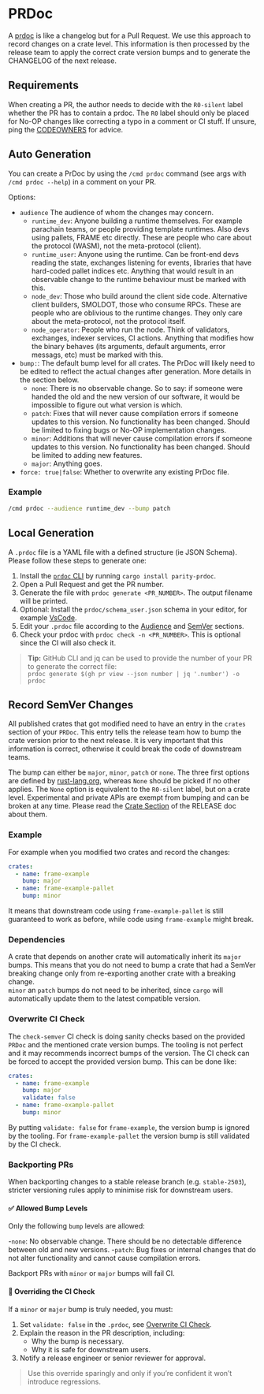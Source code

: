 # PRDoc

A [prdoc](https://github.com/paritytech/prdoc) is like a changelog but for a Pull Request. We use
this approach to record changes on a crate level. This information is then processed by the release
team to apply the correct crate version bumps and to generate the CHANGELOG of the next release.

## Requirements

When creating a PR, the author needs to decide with the `R0-silent` label whether the PR has to
contain a prdoc. The `R0` label should only be placed for No-OP changes like correcting a typo in a
comment or CI stuff. If unsure, ping the [CODEOWNERS](../../.github/CODEOWNERS) for advice.

## Auto Generation

You can create a PrDoc by using the `/cmd prdoc` command (see args with `/cmd prdoc --help`) in a
comment on your PR.

Options:

- `audience` The audience of whom the changes may concern.
  - `runtime_dev`: Anyone building a runtime themselves. For example parachain teams, or people
    providing template runtimes. Also devs using pallets, FRAME etc directly. These are people who
    care about the protocol (WASM), not the meta-protocol (client).
  - `runtime_user`: Anyone using the runtime. Can be front-end devs reading the state, exchanges
    listening for events, libraries that have hard-coded pallet indices etc. Anything that would
    result in an observable change to the runtime behaviour must be marked with this.
  - `node_dev`: Those who build around the client side code. Alternative client builders, SMOLDOT,
  those who consume RPCs. These are people who are oblivious to the runtime changes. They only care
  about the meta-protocol, not the protocol itself.
  - `node_operator`: People who run the node. Think of validators, exchanges, indexer services, CI
    actions. Anything that modifies how the binary behaves (its arguments, default arguments, error
    messags, etc) must be marked with this.
- `bump:`: The default bump level for all crates. The PrDoc will likely need to be edited to reflect
  the actual changes after generation. More details in the section below.
  - `none`: There is no observable change. So to say: if someone were handed the old and the new
    version of our software, it would be impossible to figure out what version is which.
  - `patch`: Fixes that will never cause compilation errors if someone updates to this version. No
    functionality has been changed. Should be limited to fixing bugs or No-OP implementation
    changes.
  - `minor`: Additions that will never cause compilation errors if someone updates to this version.
    No functionality has been changed. Should be limited to adding new features.
  - `major`: Anything goes.
- `force: true|false`: Whether to overwrite any existing PrDoc file.

### Example

```bash
/cmd prdoc --audience runtime_dev --bump patch
```

## Local Generation

A `.prdoc` file is a YAML file with a defined structure (ie JSON Schema). Please follow these steps
to generate one:

1. Install the [`prdoc` CLI](https://github.com/paritytech/prdoc) by running `cargo install
   parity-prdoc`.
1. Open a Pull Request and get the PR number.
1. Generate the file with `prdoc generate <PR_NUMBER>`. The output filename will be printed.
1. Optional: Install the `prdoc/schema_user.json` schema in your editor, for example
   [VsCode](https://github.com/paritytech/prdoc?tab=readme-ov-file#schemas).
1. Edit your `.prdoc` file according to the [Audience](#pick-an-audience) and
   [SemVer](#record-semver-changes) sections.
1. Check your prdoc with `prdoc check -n <PR_NUMBER>`. This is optional since the CI will also check
   it.

> **Tip:** GitHub CLI and jq can be used to provide the number of your PR to generate the correct
> file:  
> `prdoc generate $(gh pr view --json number | jq '.number') -o prdoc`

## Record SemVer Changes

All published crates that got modified need to have an entry in the `crates` section of your
`PRDoc`. This entry tells the release team how to bump the crate version prior to the next release.
It is very important that this information is correct, otherwise it could break the code of
downstream teams.

The bump can either be `major`, `minor`, `patch` or `none`. The three first options are defined by
[rust-lang.org](https://doc.rust-lang.org/cargo/reference/semver.html), whereas `None` should be
picked if no other applies. The `None` option is equivalent to the `R0-silent` label, but on a crate
level. Experimental and private APIs are exempt from bumping and can be broken at any time. Please
read the [Crate Section](../RELEASE.md) of the RELEASE doc about them.

### Example

For example when you modified two crates and record the changes:

```yaml
crates:
  - name: frame-example
    bump: major
  - name: frame-example-pallet
    bump: minor
```

It means that downstream code using `frame-example-pallet` is still guaranteed to work as before,
while code using `frame-example` might break.

### Dependencies

A crate that depends on another crate will automatically inherit its `major` bumps. This means that
you do not need to bump a crate that had a SemVer breaking change only from re-exporting another
crate with a breaking change.  
`minor` an `patch` bumps do not need to be inherited, since `cargo` will automatically update them
to the latest compatible version.

### Overwrite CI Check

The `check-semver` CI check is doing sanity checks based on the provided `PRDoc` and the mentioned
crate version bumps. The tooling is not perfect and it may recommends incorrect bumps of the version.
The CI check can be forced to accept the provided version bump. This can be done like:

```yaml
crates:
  - name: frame-example
    bump: major
    validate: false
  - name: frame-example-pallet
    bump: minor
```

By putting `validate: false` for `frame-example`, the version bump is ignored by the tooling. For
`frame-example-pallet` the version bump is still validated by the CI check.

### Backporting PRs

When backporting changes to a stable release branch (e.g. `stable-2503`), stricter versioning rules apply to minimise
risk for downstream users.

#### ✅ Allowed Bump Levels

Only the following `bump` levels are allowed:

-`none`: No observable change. There should be no detectable difference between old and new versions.
-`patch`: Bug fixes or internal changes that do not alter functionality and cannot cause compilation errors.

Backport PRs with `minor` or `major` bumps will fail CI.

#### 🚨 Overriding the CI Check

If a `minor` or `major` bump is truly needed, you must:

1. Set `validate: false` in the `.prdoc`, see [Overwrite CI Check](#overwrite-ci-check).
2. Explain the reason in the PR description, including:
    - Why the bump is necessary.
    - Why it is safe for downstream users.
3. Notify a release engineer or senior reviewer for approval.

> Use this override sparingly and only if you’re confident it won’t introduce regressions.
